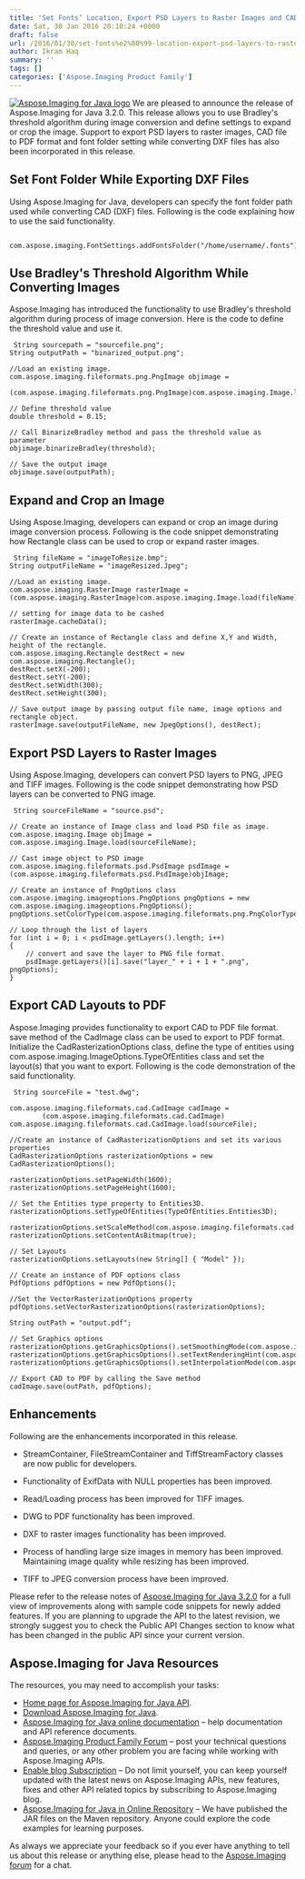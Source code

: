 ```yaml
---
title: 'Set Fonts’ Location, Export PSD Layers to Raster Images and CAD to PDF With Aspose.Imaging for Java 3.2.0'
date: Sat, 30 Jan 2016 20:10:24 +0000
draft: false
url: /2016/01/30/set-fonts%e2%80%99-location-export-psd-layers-to-raster-images-and-cad-to-pdf-with-aspose.imaging-for-java-3.2.0/
author: Ikram Haq
summary: ''
tags: []
categories: ['Aspose.Imaging Product Family']
---
```


[![Aspose.Imaging for Java logo][1]](http://www.aspose.com/java/imaging-component.aspx "Aspose.Imaging for Java API") We are pleased to announce the release of Aspose.Imaging for Java 3.2.0. This release allows you to use Bradley's threshold algorithm during image conversion and define settings to expand or crop the image. Support to export PSD layers to raster images, CAD file to PDF format and font folder setting while converting DXF files has also been incorporated in this release.

## Set Font Folder While Exporting DXF Files

Using Aspose.Imaging for Java, developers can specify the font folder path used while converting CAD (DXF) files. Following is the code explaining how to use the said functionality.

```
 com.aspose.imaging.FontSettings.addFontsFolder("/home/username/.fonts"); 
```

## Use Bradley's Threshold Algorithm While Converting Images

Aspose.Imaging has introduced the functionality to use Bradley's threshold algorithm during process of image conversion. Here is the code to define the threshold value and use it.

```
 String sourcepath = "sourcefile.png";
String outputPath = "binarized_output.png";

//Load an existing image.
com.aspose.imaging.fileformats.png.PngImage objimage = 
        (com.aspose.imaging.fileformats.png.PngImage)com.aspose.imaging.Image.load(sourcepath);
        
// Define threshold value
double threshold = 0.15;
        
// Call BinarizeBradley method and pass the threshold value as parameter
objimage.binarizeBradley(threshold);

// Save the output image
objimage.save(outputPath); 
```

## Expand and Crop an Image

Using Aspose.Imaging, developers can expand or crop an image during image conversion process. Following is the code snippet demonstrating how Rectangle class can be used to crop or expand raster images.

```
 String fileName = "imageToResize.bmp";
String outputFileName = "imageResized.Jpeg";
        
//Load an existing image.
com.aspose.imaging.RasterImage rasterImage = (com.aspose.imaging.RasterImage)com.aspose.imaging.Image.load(fileName);
        
// setting for image data to be cashed
rasterImage.cacheData();
        
// Create an instance of Rectangle class and define X,Y and Width, height of the rectangle.
com.aspose.imaging.Rectangle destRect = new com.aspose.imaging.Rectangle();
destRect.setX(-200);
destRect.setY(-200);
destRect.setWidth(300);
destRect.setHeight(300);
        
// Save output image by passing output file name, image options and rectangle object.
rasterImage.save(outputFileName, new JpegOptions(), destRect); 
```

## Export PSD Layers to Raster Images

Using Aspose.Imaging, developers can convert PSD layers to PNG, JPEG and TIFF images. Following is the code snippet demonstrating how PSD layers can be converted to PNG image.

```
 String sourceFileName = "source.psd";

// Create an instance of Image class and load PSD file as image.
com.aspose.imaging.Image objImage = com.aspose.imaging.Image.load(sourceFileName);
        
// Cast image object to PSD image
com.aspose.imaging.fileformats.psd.PsdImage psdImage = (com.aspose.imaging.fileformats.psd.PsdImage)objImage;
        
// Create an instance of PngOptions class
com.aspose.imaging.imageoptions.PngOptions pngOptions = new com.aspose.imaging.imageoptions.PngOptions();
pngOptions.setColorType(com.aspose.imaging.fileformats.png.PngColorType.TruecolorWithAlpha);
        
// Loop through the list of layers
for (int i = 0; i < psdImage.getLayers().length; i++)
{
    // convert and save the layer to PNG file format.
    psdImage.getLayers()[i].save("layer_" + i + 1 + ".png", pngOptions);
} 
```

## Export CAD Layouts to PDF

Aspose.Imaging provides functionality to export CAD to PDF file format. save method of the CadImage class can be used to export to PDF format. Initialize the CadRasterizationOptions class, define the type of entities using com.aspose.imaging.ImageOptions.TypeOfEntities class and set the layout(s) that you want to export. Following is the code demonstration of the said functionality.

```
 String sourceFile = "test.dwg";
        
com.aspose.imaging.fileformats.cad.CadImage cadImage = 
        (com.aspose.imaging.fileformats.cad.CadImage) com.aspose.imaging.fileformats.cad.CadImage.load(sourceFile);
        
//Create an instance of CadRasterizationOptions and set its various properties
CadRasterizationOptions rasterizationOptions = new CadRasterizationOptions();

rasterizationOptions.setPageWidth(1600);
rasterizationOptions.setPageHeight(1600);
        
// Set the Entities type property to Entities3D.
rasterizationOptions.setTypeOfEntities(TypeOfEntities.Entities3D);
        
rasterizationOptions.setScaleMethod(com.aspose.imaging.fileformats.cad.ScaleType.GrowToFit);
rasterizationOptions.setContentAsBitmap(true);
        
// Set Layouts
rasterizationOptions.setLayouts(new String[] { "Model" });
        
// Create an instance of PDF options class
PdfOptions pdfOptions = new PdfOptions();
        
//Set the VectorRasterizationOptions property
pdfOptions.setVectorRasterizationOptions(rasterizationOptions);

String outPath = "output.pdf";

// Set Graphics options
rasterizationOptions.getGraphicsOptions().setSmoothingMode(com.aspose.imaging.SmoothingMode.HighQuality);
rasterizationOptions.getGraphicsOptions().setTextRenderingHint(com.aspose.imaging.TextRenderingHint.AntiAliasGridFit);
rasterizationOptions.getGraphicsOptions().setInterpolationMode(com.aspose.imaging.InterpolationMode.HighQualityBicubic);

// Export CAD to PDF by calling the Save method
cadImage.save(outPath, pdfOptions); 
```

## Enhancements

Following are the enhancements incorporated in this release.

*   StreamContainer, FileStreamContainer and TiffStreamFactory classes are now public for developers.
    
*   Functionality of ExifData with NULL properties has been improved.
    
*   Read/Loading process has been improved for TIFF images.
    
*   DWG to PDF functionality has been improved.
    
*   DXF to raster images functionality has been improved.
    
*   Process of handling large size images in memory has been improved. Maintaining image quality while resizing has been improved.
    
*   TIFF to JPEG conversion process have been improved.
    

Please refer to the release notes of [Aspose.Imaging for Java 3.2.0][2] for a full view of improvements along with sample code snippets for newly added features. If you are planning to upgrade the API to the latest revision, we strongly suggest you to check the Public API Changes section to know what has been changed in the public API since your current version.

## Aspose.Imaging for Java Resources

The resources, you may need to accomplish your tasks:

*   [Home page for Aspose.Imaging for Java API][3].
*   [Download Aspose.Imaging for Java][4].
*   [Aspose.Imaging for Java online documentation][5] – help documentation and API reference documents.
*   [Aspose.Imaging Product Family Forum][6] – post your technical questions and queries, or any other problem you are facing while working with Aspose.Imaging APIs.
*   [Enable blog Subscription][7] – Do not limit yourself, you can keep yourself updated with the latest news on Aspose.Imaging APIs, new features, fixes and other API related topics by subscribing to Aspose.Imaging blog.
*   [Aspose.Imaging for Java in Online Repository][8] – We have published the JAR files on the Maven repository. Anyone could explore the code examples for learning purposes.

As always we appreciate your feedback so if you ever have anything to tell us about this release or anything else, please head to the [Aspose.Imaging forum][9] for a chat.




[1]: https://docs.aspose.com/display/emailproductfamily/Home "Aspose.Imaging for Java logo"
[2]: http://www.aspose.com/community/files/72/java-components/aspose.imaging-for-java/default.aspx
[3]: https://www.aspose.com/products/imaging/java
[4]: https://downloads.aspose.com/imaging/java
[5]: https://docs.aspose.com/display/imagingjava/Home
[6]: https://www.aspose.com/community/forums/aspose.imaging-product-family/498/showforum.aspx
[7]: https://blog.aspose.com/category/aspose-products/aspose.imaging-product-family/
[8]: http://maven.aspose.com/repository/simple/ext-release-local/com/aspose/aspose-imaging/
[9]: https://www.aspose.com/community/forums/aspose.imaging-product-family/498/showforum.aspx




